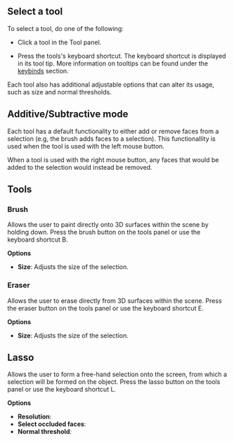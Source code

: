 ## Select a tool
To select a tool, do one of the following: 
    
- Click a tool in the Tool panel.
    
- Press the tools's keyboard shortcut. The keyboard shortcut is displayed in its tool tip. More information on tooltips can be found under the [keybinds](keybinds.md) section.

Each tool also has additional adjustable options that can alter its usage, such as size and normal thresholds.

## Additive/Subtractive mode

Each tool has a default functionality to either add or remove faces from a selection (e.g, the brush adds faces to a selection). This functionallity is used when the tool is used with the left mouse button.

When a tool is used with the right mouse button, any faces that would be added to the selection would instead be removed.

## Tools

### Brush

Allows the user to paint directly onto 3D surfaces within the scene by holding down. Press the brush button on the tools panel or use the keyboard shortcut B.

**Options**

* **Size**: Adjusts the size of the selection.

### Eraser

Allows the user to erase directly from 3D surfaces within the scene. Press the eraser button on the tools panel or use the keyboard shortcut E.

**Options**

* **Size**: Adjusts the size of the selection.

## Lasso

Allows the user to form a free-hand selection onto the screen, from which a selection will be formed on the object. Press the lasso button on the tools panel or use the keyboard shortcut L.

**Options**

* **Resolution**:
* **Select occluded faces**:
* **Normal threshold**:
